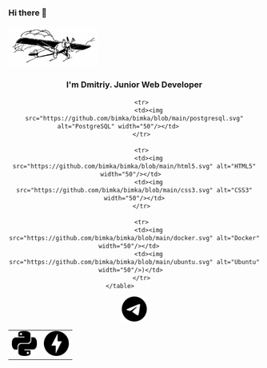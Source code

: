 ### Hi there 👋

<img src="https://github.com/bimka/bimka/blob/main/samolet.png" alt="Flight of Thought" width="180"/>

<div id="header" align="center">
    <h3>I'm Dmitriy. Junior Web Developer</h3>
</div>

<div id="table" align="center">
    <table>
        <tr>
            <td><img src="https://github.com/bimka/bimka/blob/main/python.svg" alt="Python" width="50"/></td>
            <td><img src="https://github.com/bimka/bimka/blob/main/fastapi.svg" alt="FastAPI" width="50"/></td>
        </tr>
        
        <tr>
            <td><img src="https://github.com/bimka/bimka/blob/main/postgresql.svg" alt="PostgreSQL" width="50"/></td>         
        </tr>
        
        <tr>
            <td><img src="https://github.com/bimka/bimka/blob/main/html5.svg" alt="HTML5" width="50"/></td>  
            <td><img src="https://github.com/bimka/bimka/blob/main/css3.svg" alt="CSS3" width="50"/></td>
        </tr>
        
        <tr>
            <td><img src="https://github.com/bimka/bimka/blob/main/docker.svg" alt="Docker" width="50"/></td>   
            <td><img src="https://github.com/bimka/bimka/blob/main/ubuntu.svg" alt="Ubuntu" width="50"/>)</td>  
        </tr>
    </table>        
</div>

<div id="contacts" align="center">
    <img src="https://github.com/bimka/bimka/blob/main/telegram.svg" alt="Telegram" width="50"/>
</div>
    
    
<!--
**bimka/bimka** is a ✨ _special_ ✨ repository because its `README.md` (this file) appears on your GitHub profile.

Here are some ideas to get you started:

- 🔭 I’m currently working on ...
- 🌱 I’m currently learning ...
- 👯 I’m looking to collaborate on ...
- 🤔 I’m looking for help with ...
- 💬 Ask me about ...
- 📫 How to reach me: ...
- 😄 Pronouns: ...
- ⚡ Fun fact: ...
-->
